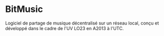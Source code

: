 BitMusic
========

Logiciel de partage de musique décentralisé sur un réseau local, conçu et développé dans le cadre de l'UV LO23 en A2013 à l'UTC.
